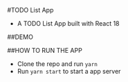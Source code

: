 #TODO List App

- A TODO List App built with React 18

##DEMO

##HOW TO RUN THE APP
- Clone the repo and run ```yarn```
- Run ```yarn start``` to start a app server
